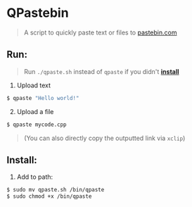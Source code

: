 # QPastebin

> A script to quickly paste text or files to [pastebin.com](http://pastebin.com)

## Run:

> Run `./qpaste.sh` instead of `qpaste` if you didn't **[install](#Install)**

1. Upload text
```sh
$ qpaste "Hello world!"
```
2. Upload a file
```sh
$ qpaste mycode.cpp
```

> (You can also directly copy the outputted link via `xclip`)

## Install:

1. Add to path:
```sh
$ sudo mv qpaste.sh /bin/qpaste
$ sudo chmod +x /bin/qpaste
```

